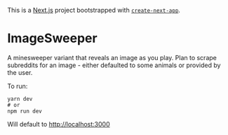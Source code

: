 This is a [Next.js](https://nextjs.org/) project bootstrapped with [`create-next-app`](https://github.com/vercel/next.js/tree/canary/packages/create-next-app).

# ImageSweeper

A minesweeper variant that reveals an image as you play. Plan to scrape subreddits for an image - either defaulted to some animals or provided by the user.

To run:
```
yarn dev
# or
npm run dev
```
Will default to [http://localhost:3000](http://localhost:3000)

